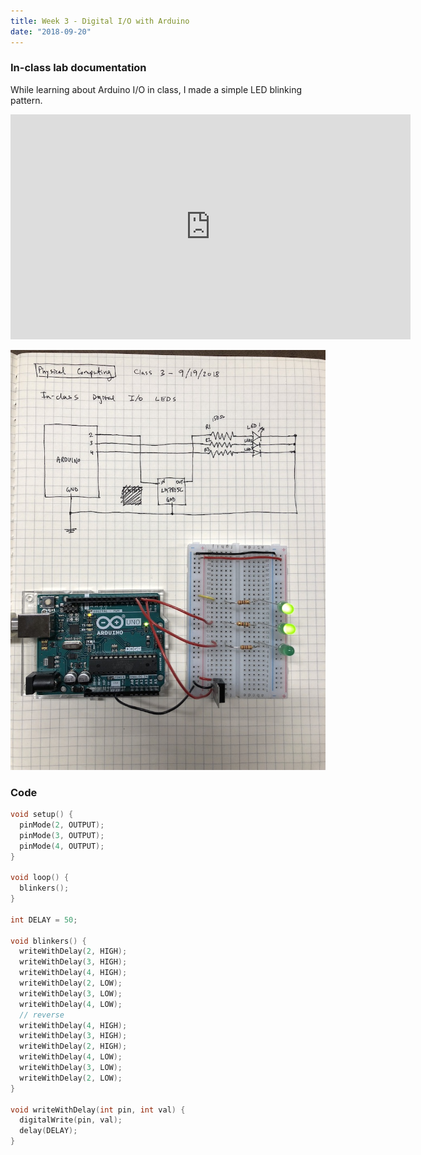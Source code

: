 ```yaml
---
title: Week 3 - Digital I/O with Arduino
date: "2018-09-20"
---
```


### In-class lab documentation

While learning about Arduino I/O in class, I made a simple LED blinking pattern.

<iframe src="https://player.vimeo.com/video/291969836" width="640" height="360" frameborder="0" webkitallowfullscreen mozallowfullscreen allowfullscreen></iframe>

![week-2-in-class](week-2-in-class.jpg)

### Code

```c
void setup() {
  pinMode(2, OUTPUT);
  pinMode(3, OUTPUT);
  pinMode(4, OUTPUT);
}

void loop() {
  blinkers();
}

int DELAY = 50;

void blinkers() {
  writeWithDelay(2, HIGH);
  writeWithDelay(3, HIGH);
  writeWithDelay(4, HIGH);
  writeWithDelay(2, LOW);
  writeWithDelay(3, LOW);
  writeWithDelay(4, LOW);
  // reverse
  writeWithDelay(4, HIGH);
  writeWithDelay(3, HIGH);
  writeWithDelay(2, HIGH);
  writeWithDelay(4, LOW);
  writeWithDelay(3, LOW);
  writeWithDelay(2, LOW);
}

void writeWithDelay(int pin, int val) {
  digitalWrite(pin, val);
  delay(DELAY);
}
```
